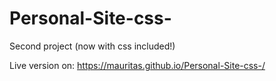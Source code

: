 # Personal-Site-css-
Second project (now with css included!)

Live version on: https://mauritas.github.io/Personal-Site-css-/
